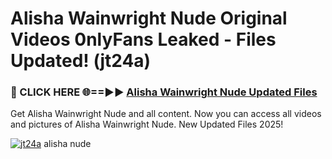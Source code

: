 # Alisha Wainwright Nude Original Videos 0nlyFans Leaked - Files Updated! (jt24a)

<h3>🔴 CLICK HERE 🌐==►► <a href="https://tinyurl.com/4mcuefdz" rel="nofollow">Alisha Wainwright Nude Updated Files</a></h3>

Get Alisha Wainwright Nude and all content. Now you can access all videos and pictures of Alisha Wainwright Nude. New Updated Files 2025!

[![jt24a](https://i.imgur.com/StAQSOY.gif)](https://tinyurl.com/4mcuefdz)
alisha nude
